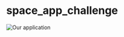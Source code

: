 # space_app_challenge

<img src="https://user-images.githubusercontent.com/60819602/193453461-2af5dd9b-609d-467c-b0a5-95f3e511fff9.png" alt="Our application" title="Our application">

